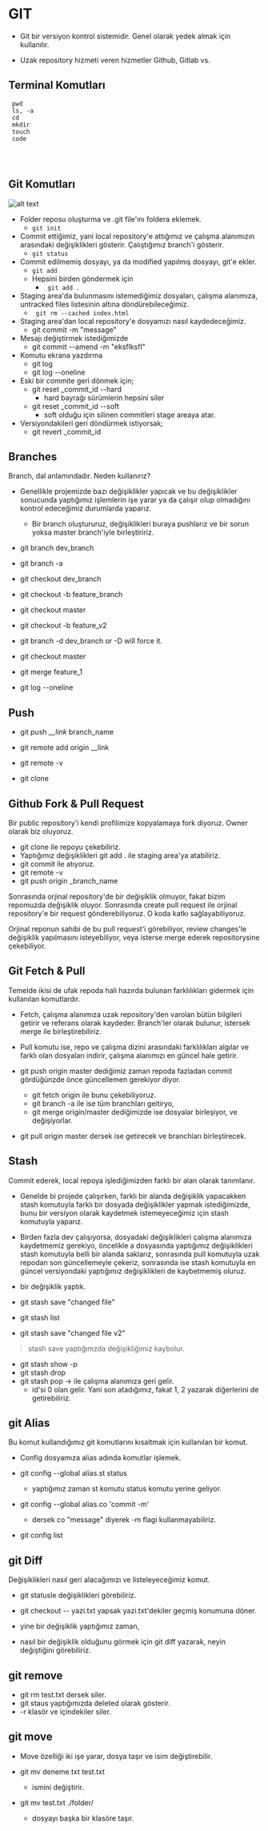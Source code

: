 # GIT

- Git bir versiyon kontrol sistemidir. Genel olarak yedek almak için kullanılır.

- Uzak repository hizmeti veren hizmetler Github, Gitlab vs.

## Terminal Komutları

<code> pwd <br>
ls, -a <br>
cd <br>
mkdir <br>
touch <br>
code <br>  
</code>

## Git Komutları

![alt text](git-repo.png)

- Folder reposu oluşturma ve .git file'ını foldera eklemek.
  - <code>git init</code>
- Commit ettiğimiz, yani local repository'e attığımız ve çalışma alanımızın arasındaki değişiklikleri gösterir. Çalıştığımız branch'i gösterir.
  - <code>git status</code>
- Commit edilmemiş dosyayı, ya da modified yapılmış dosyayı, git'e ekler.
  - <code>git add</code>
  - Hepsini birden göndermek için
    - <code> git add . </code>
- Staging area'da bulunmasını istemediğimiz dosyaları, çalışma alanımıza, untracked files listesinin altına döndürebileceğimiz.
  - <code> git rm --cached index.html </code>
- Staging area'dan local repository'e dosyamızı nasıl kaydedeceğimiz.
  - git commit -m "message"
- Mesajı değiştirmek istediğimizde
  - git commit --amend -m "eksflksfl"
- Komutu ekrana yazdırma
  - git log
  - git log --oneline
- Eski bir commite geri dönmek için;
  - git reset \_commit_id --hard
    - hard bayrağı sürümlerin hepsini siler
  - git reset \_commit_id --soft
    - soft olduğu için silinen commitleri stage areaya atar.
- Versiyondakileri geri döndürmek istiyorsak;
  - git revert \_commit_id

## Branches

Branch, dal anlamındadır. Neden kullanırız?

- Genellikle projemizde bazı değişiklikler yapıcak ve bu değişiklikler sonucunda yaptığımız işlemlerin işe yarar ya da çalışır olup olmadığını kontrol edeceğimiz durumlarda yaparız.
  - Bir branch oluştururuz, değişiklikleri buraya pushlarız ve bir sorun yoksa master branch'iyle birleştiririz.
- git branch dev_branch
- git branch -a
- git checkout dev_branch
- git checkout -b feature_branch

- git checkout master
- git checkout -b feature_v2
- git branch -d dev_branch or -D will force it.

- git checkout master
- git merge feature_1
- git log --oneline

## Push

- git push _\_\_link_ branch_name

- git remote add origin \_\_link
- git remote -v

- git clone

## Github Fork & Pull Request

Bir public repository'i kendi profilimize kopyalamaya fork diyoruz. Owner olarak biz oluyoruz.

- git clone ile repoyu çekebiliriz.
- Yaptığımız değişiklikleri git add . ile staging area'ya atabiliriz.
- git commit ile atıyoruz.
- git remote -v
- git push origin \_branch_name

Sonrasında orjinal repository'de bir değişiklik olmuyor, fakat bizim repomuzda değişiklik oluyor. Sonrasında create pull request ile orjinal repository'e bir request gönderebiliyoruz. O koda katkı sağlayabiliyoruz.

Orjinal reponun sahibi de bu pull request'i görebiliyor, review changes'le değişiklik yapılmasını isteyebiliyor, veya isterse merge ederek repositorysine çekebiliyor.

## Git Fetch & Pull

Temelde ikisi de ufak repoda hali hazırda bulunan farklılıkları gidermek için kullanılan komutlardır.

- Fetch, çalışma alanımıza uzak repository'den varolan bütün bilgileri getirir ve referans olarak kaydeder. Branch'ler olarak bulunur, istersek merge ile birleştirebiliriz.

- Pull komutu ise, repo ve çalışma dizini arasındaki farklılıkları algılar ve farklı olan dosyaları indirir, çalışma alanımızı en güncel hale getirir.

- git push origin master dediğimiz zaman repoda fazladan commit gördüğünzde önce güncellemen gerekiyor diyor.

  - git fetch origin ile bunu çekebiliyoruz.
  - git branch -a ile ise tüm branchları geitiryo,
  - git merge origin/master dediğimizde ise dosyalar birleşiyor, ve değişiyorlar.

- git pull origin master dersek ise getirecek ve branchları birleştirecek.

## Stash

Commit ederek, local repoya işlediğimizden farklı bir alan olarak tanımlanır.

- Genelde bi projede çalışırken, farklı bir alanda değişiklik yapacakken stash komutuyla farklı bir dosyada değişiklikler yapmak istediğimizde, bunu bir versiyon olarak kaydetmek istemeyeceğimiz için stash komutuyla yaparız.

- Birden fazla dev çalışıyorsa, dosyadaki değişiklikleri çalışma alanımıza kaydetmemiz gerekiyo, öncelikle a dosyasında yaptığımız değişiklikleri stash komutuyla belli bir alanda saklarız, sonrasında pull komutuyla uzak repodan son güncellemeyle çekeriz, sonrasında ise stash komutuyla en güncel versiyondaki yaptığımız değişiklikleri de kaybetmemiş oluruz.

- bir değişiklik yaptık.
- git stash save "changed file"
- git stash list
- git stash save "changed file v2"

> stash save yaptığımzda değişikliğimiz kaybolur.

- git stash show -p
- git stash drop
- git stash pop -> ile çalışma alanımıza geri gelir.
  - id'si 0 olan gelir. Yani son atadığımız, fakat 1, 2 yazarak diğerlerini de getirebiliriz.

## git Alias

Bu komut kullandığımız git komutlarını kısaltmak için kullanılan bir komut.

- Config dosyamıza alias adında komutlar işlemek.

- git config --global alias.st status

  - yaptığımız zaman st komutu status komutu yerine geliyor.

- git config --global alias.co 'commit -m'

  - dersek co "message" diyerek -m flagi kullanmayabiliriz.

- git config list

## git Diff

Değişiklikleri nasıl geri alacağımızı ve listeleyeceğimiz komut.

- git statusle değişiklikleri görebiliriz.
- git checkout -- yazi.txt yapsak yazi.txt'dekiler geçmiş konumuna döner.

- yine bir değişiklik yaptığımız zaman,
- nasıl bir değişiklik olduğunu görmek için git diff yazarak, neyin değiştiğini görebiliriz.

## git remove

- git rm test.txt dersek siler.
- git staus yaptığımızda deleted olarak gösterir.
- -r klasör ve içindekiler siler.

## git move

- Move özelliği iki işe yarar, dosya taşır ve isim değiştirebilir.

- git mv deneme.txt test.txt

  - ismini değiştirir.

- git mv test.txt ./folder/
  - dosyayı başka bir klasöre taşır.
